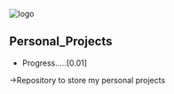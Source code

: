 ![logo](https://linksharing.samsungcloud.com/cCRWb0Xcq4Ic)

## Personal_Projects

* Progress.....[0.01] 

 →Repository to store my  personal projects
